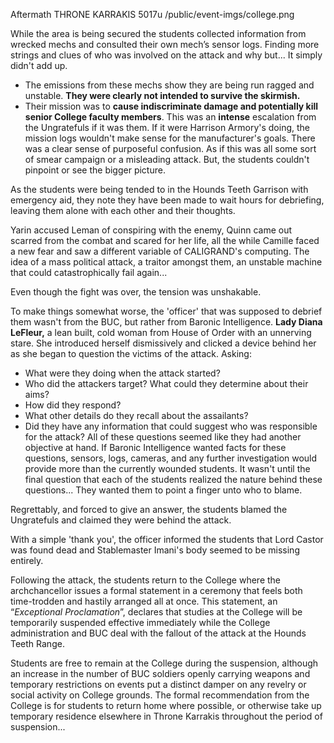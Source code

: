 Aftermath
THRONE KARRAKIS
5017u
/public/event-imgs/college.png

While the area is being secured the students collected information from wrecked mechs and consulted their own mech’s sensor logs. Finding more strings and clues of who was involved on the attack and why but... It simply didn't add up. 
- The emissions from these mechs show they are being run ragged and unstable. **They were clearly not intended to survive the skirmish.** 
- Their mission was to **cause indiscriminate damage and potentially kill senior College faculty members**.
This was an **intense** escalation from the Ungratefuls if it was them. If it were Harrison Armory's doing, the mission logs wouldn't make sense for the manufacturer's goals. There was a clear sense of purposeful confusion. As if this was all some sort of smear campaign or a misleading attack. But, the students couldn't pinpoint or see the bigger picture.

As the students were being tended to in the Hounds Teeth Garrison with emergency aid, they note they have been made to wait hours for debriefing, leaving them alone with each other and their thoughts. 

Yarin accused Leman of conspiring with the enemy, Quinn came out scarred from the combat and scared for her life, all the while Camille faced a new fear and saw a different variable of CALIGRAND's computing. The idea of a mass political attack, a traitor amongst them, an unstable machine that could catastrophically fail again...

Even though the fight was over, the tension was unshakable.

To make things somewhat worse, the 'officer' that was supposed to debrief them wasn't from the BUC, but rather from Baronic Intelligence. **Lady Diana LeFleur,** a lean built, cold woman from House of Order with an unnerving stare. She introduced herself dismissively and clicked a device behind her as she began to question the victims of the attack. Asking: 
- What were they doing when the attack started?
- Who did the attackers target? What could they determine about their aims?
- How did they respond?
- What other details do they recall about the assailants?
- Did they have any information that could suggest who was responsible for the attack?
All of these questions seemed like they had another objective at hand. If Baronic Intelligence wanted facts for these questions, sensors, logs, cameras, and any further investigation would provide more than the currently wounded students. It wasn't until the final question that each of the students realized the nature behind these questions... They wanted them to point a finger unto who to blame.

Regrettably, and forced to give an answer, the students blamed the Ungratefuls and claimed they were behind the attack.

With a simple 'thank you', the officer informed the students that Lord Castor was found dead and Stablemaster Imani's body seemed to be missing entirely.

Following the attack, the students return to the College where the archchancellor issues a formal statement in a ceremony that feels both time-trodden and hastily arranged all at once. This statement, an “*Exceptional Proclamation*”, declares that studies at the College will be temporarily suspended effective immediately while the College administration and BUC deal with the fallout of the attack at the Hounds Teeth Range. 

Students are free to remain at the College during the suspension, although an increase in the number of BUC soldiers openly carrying weapons and temporary restrictions on events put a distinct damper on any revelry or social activity on College grounds. The formal recommendation from the College is for students to return home where possible, or otherwise take up temporary residence elsewhere in Throne Karrakis throughout the period of suspension...